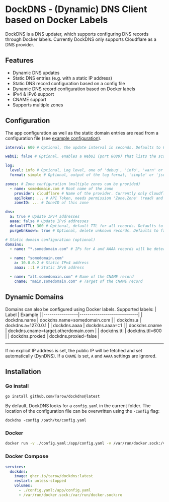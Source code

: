 # DockDNS - (Dynamic) DNS Client based on Docker Labels

DockDNS is a DNS updater, which supports configuring DNS records through Docker labels.
Currently DockDNS only supports Cloudflare as a DNS provider.

## Features

- Dynamic DNS updates
- Static DNS entries (e.g. with a static IP address)
- Static DNS record configuration based on a config file
- Dynamic DNS record configuration based on Docker labels
- IPv4 & IPv6 support
- CNAME support
- Supports multiple zones

## Configuration

The app configuration as well as the static domain entries are read from a configuration file (see [example configuration](config.example.yaml)).

```yaml
interval: 600 # Optional, the update interval in seconds. Defaults to 600. Negative interval will result in one-shot invocations.

webUI: false # Optional, enables a WebUI (port 8080) that lists the scanned domains and current settings. Defaults to false

log:
  level: info # Optional, Log level, one of 'debug', 'info', 'warn' or 'error'. Defaults to 'info'
  format: simple # Optional, output of the log format, 'simple' or 'json'. Defaults to 'simple'

zones: # Zone configuration (multiple zones can be provided)
  - name: somedomain.com # Root name of the zone
    provider: cloudflare # Name of the provider. Currently only Cloudflare is supported
    apiToken: ... # API Token, needs permission 'Zone.Zone' (read) and Zone.DNS (edit)
    zoneID: ... # ZoneID of this zone

dns:
  a: true # Update IPv4 addresses
  aaaa: false # Update IPv6 addresses
  defaultTTL: 300 # Optional, default TTL for all records. Defaults to 300
  purgeUnknown: true # Optional, delete unknown records. Defaults to false.

# Static domain configuration (optional)
domains:
  - name: "*.somedomain.com" # IPs for A and AAAA records will be determined dynamically

  - name: "somedomain.com"
    a: 10.0.0.2 # Static IPv4 address
    aaaa: ::1 # Static IPv6 address

  - name: "alt.somedomain.com" # Name of the CNAME record
    cname: "main.somedomain.com" # Target of the CNAME record
```

## Dynamic Domains

Domains can also be configured using Docker labels.
Supported labels:
| Label | Example |
|-----------------|-----------------------------|
| dockdns.name | dockdns.name=somedomain.com |
| dockdns.a | dockdns.a=127.0.0.1 |
| dockdns.aaaa | dockdns.aaaa=::1 |
| dockdns.cname | dockdns.cname=target.otherdomain.com |
| dockdns.ttl | dockdns.ttl=600 |
| dockdns.proxied | dockdns.proxied=false |

---

If no explicit IP address is set, the public IP will be fetched and set automatically (DynDNS).
If a `CNAME` is set, `A` and `AAAA` settings are ignored.

## Installation

### Go install

```
go install github.com/Tarow/dockdns@latest
```

By default, DockDNS looks for a `config.yaml` in the current folder. The location of the configuration file can be overwritten using the `-config` flag:

```
dockdns -config /path/to/config.yaml
```

### Docker

```bash
docker run -v ./config.yaml:/app/config.yaml -v /var/run/docker.sock:/var/run/docker.sock:ro ghcr.io/tarow/dockdns:latest
```

### Docker Compose

```yaml
services:
  dockdns:
    image: ghcr.io/tarow/dockdns:latest
    restart: unless-stopped
    volumes:
      - ./config.yaml:/app/config.yaml
      - /var/run/docker.sock:/var/run/docker.sock:ro
```
